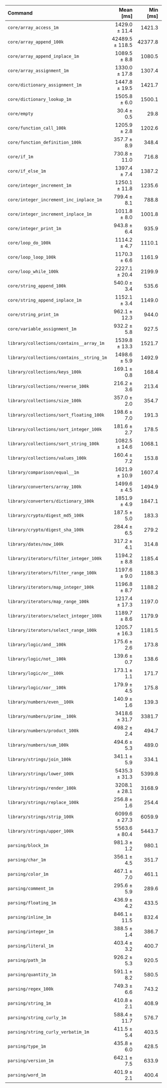 | Command | Mean [ms] | Min [ms] | Max [ms] |
|:---|---:|---:|---:|
| `core/array_access_1m` | 1429.0 ± 11.4 | 1421.3 | 1445.9 | 47.07 ± 0.87 |
| `core/array_append_100k` | 42489.5 ± 118.5 | 42377.8 | 42630.0 | 1399.40 ± 23.71 |
| `core/array_append_inplace_1m` | 1089.5 ± 8.8 | 1080.5 | 1101.3 | 35.88 ± 0.67 |
| `core/array_assignment_1m` | 1330.0 ± 17.8 | 1307.4 | 1350.8 | 43.80 ± 0.94 |
| `core/dictionary_assignment_1m` | 1447.8 ± 19.5 | 1421.7 | 1462.7 | 47.68 ± 1.02 |
| `core/dictionary_lookup_1m` | 1505.8 ± 6.0 | 1500.1 | 1513.1 | 49.59 ± 0.85 |
| `core/empty` | 30.4 ± 0.5 | 29.8 | 30.9 |
| `core/function_call_100k` | 1205.9 ± 2.8 | 1202.6 | 1209.3 | 39.72 ± 0.67 |
| `core/function_definition_100k` | 357.7 ± 8.9 | 348.4 | 369.8 | 11.78 ± 0.35 |
| `core/if_1m` | 730.8 ± 11.0 | 716.8 | 741.3 | 24.07 ± 0.54 |
| `core/if_else_1m` | 1397.4 ± 7.4 | 1387.2 | 1403.0 | 46.02 ± 0.81 |
| `core/integer_increment_1m` | 1250.1 ± 11.8 | 1235.6 | 1262.8 | 41.17 ± 0.79 |
| `core/integer_increment_inc_inplace_1m` | 799.4 ± 8.1 | 788.8 | 808.5 | 26.33 ± 0.51 |
| `core/integer_increment_inplace_1m` | 1011.8 ± 8.0 | 1001.8 | 1021.3 | 33.32 ± 0.62 |
| `core/integer_print_1m` | 943.8 ± 6.4 | 935.9 | 950.5 | 31.08 ± 0.56 |
| `core/loop_do_100k` | 1114.2 ± 4.7 | 1110.1 | 1120.5 | 36.70 ± 0.63 |
| `core/loop_loop_100k` | 1170.3 ± 6.6 | 1161.9 | 1177.6 | 38.54 ± 0.68 |
| `core/loop_while_100k` | 2227.1 ± 20.4 | 2199.9 | 2245.9 | 73.35 ± 1.40 |
| `core/string_append_100k` | 540.0 ± 3.4 | 535.6 | 543.6 | 17.79 ± 0.32 |
| `core/string_append_inplace_1m` | 1152.1 ± 3.4 | 1149.0 | 1156.6 | 37.94 ± 0.64 |
| `core/string_print_1m` | 962.1 ± 12.3 | 944.0 | 970.4 | 31.69 ± 0.67 |
| `core/variable_assignment_1m` | 932.2 ± 5.8 | 927.5 | 940.3 | 30.70 ± 0.55 |
| `library/collections/contains__array_1m` | 1539.8 ± 13.3 | 1521.7 | 1552.1 | 50.71 ± 0.95 |
| `library/collections/contains__string_1m` | 1498.6 ± 5.9 | 1492.9 | 1506.1 | 49.36 ± 0.85 |
| `library/collections/keys_100k` | 169.1 ± 0.8 | 168.4 | 170.1 | 5.57 ± 0.10 |
| `library/collections/reverse_100k` | 216.2 ± 3.6 | 213.4 | 221.4 | 7.12 ± 0.17 |
| `library/collections/size_100k` | 357.0 ± 2.0 | 354.7 | 359.5 | 11.76 ± 0.21 |
| `library/collections/sort_floating_100k` | 198.6 ± 7.0 | 191.3 | 206.9 | 6.54 ± 0.25 |
| `library/collections/sort_integer_100k` | 181.6 ± 2.7 | 178.5 | 184.8 | 5.98 ± 0.13 |
| `library/collections/sort_string_100k` | 1082.5 ± 14.6 | 1068.1 | 1102.2 | 35.65 ± 0.77 |
| `library/collections/values_100k` | 160.4 ± 7.2 | 153.8 | 170.2 | 5.28 ± 0.25 |
| `library/comparison/equal__1m` | 1621.9 ± 10.9 | 1607.4 | 1633.7 | 53.42 ± 0.96 |
| `library/converters/array_100k` | 1499.6 ± 4.5 | 1494.9 | 1504.2 | 49.39 ± 0.84 |
| `library/converters/dictionary_100k` | 1851.9 ± 4.9 | 1847.1 | 1858.4 | 60.99 ± 1.03 |
| `library/crypto/digest_md5_100k` | 187.5 ± 5.0 | 183.3 | 194.4 | 6.17 ± 0.19 |
| `library/crypto/digest_sha_100k` | 284.4 ± 6.5 | 279.2 | 293.8 | 9.37 ± 0.27 |
| `library/dates/now_100k` | 317.2 ± 4.1 | 314.8 | 323.4 | 10.45 ± 0.22 |
| `library/iterators/filter_integer_100k` | 1194.2 ± 8.8 | 1185.4 | 1206.3 | 39.33 ± 0.72 |
| `library/iterators/filter_range_100k` | 1197.6 ± 9.0 | 1188.3 | 1209.4 | 39.44 ± 0.72 |
| `library/iterators/map_integer_100k` | 1196.8 ± 8.7 | 1188.2 | 1206.0 | 39.42 ± 0.72 |
| `library/iterators/map_range_100k` | 1217.4 ± 17.3 | 1197.0 | 1236.3 | 40.09 ± 0.88 |
| `library/iterators/select_integer_100k` | 1189.7 ± 8.6 | 1179.9 | 1198.3 | 39.18 ± 0.71 |
| `library/iterators/select_range_100k` | 1205.7 ± 16.3 | 1181.5 | 1216.5 | 39.71 ± 0.85 |
| `library/logic/and__100k` | 175.6 ± 2.6 | 173.8 | 179.5 | 5.78 ± 0.13 |
| `library/logic/not__100k` | 139.6 ± 0.7 | 138.6 | 140.3 | 4.60 ± 0.08 |
| `library/logic/or__100k` | 173.1 ± 1.1 | 171.7 | 174.3 | 5.70 ± 0.10 |
| `library/logic/xor__100k` | 179.9 ± 4.5 | 175.8 | 186.3 | 5.92 ± 0.18 |
| `library/numbers/even__100k` | 140.9 ± 1.6 | 139.3 | 142.6 | 4.64 ± 0.09 |
| `library/numbers/prime__100k` | 3418.6 ± 31.7 | 3381.7 | 3454.3 | 112.59 ± 2.15 |
| `library/numbers/product_100k` | 498.2 ± 2.4 | 494.7 | 499.8 | 16.41 ± 0.29 |
| `library/numbers/sum_100k` | 494.6 ± 5.3 | 489.0 | 500.9 | 16.29 ± 0.32 |
| `library/strings/join_100k` | 341.1 ± 5.9 | 334.1 | 348.5 | 11.23 ± 0.27 |
| `library/strings/lower_100k` | 5435.3 ± 31.3 | 5399.8 | 5468.8 | 179.01 ± 3.16 |
| `library/strings/render_100k` | 3208.1 ± 28.1 | 3168.9 | 3233.1 | 105.66 ± 1.99 |
| `library/strings/replace_100k` | 256.8 ± 1.6 | 254.4 | 257.8 | 8.46 ± 0.15 |
| `library/strings/strip_100k` | 6099.6 ± 27.3 | 6059.9 | 6120.8 | 200.89 ± 3.48 |
| `library/strings/upper_100k` | 5563.6 ± 80.4 | 5443.7 | 5613.7 | 183.24 ± 4.05 |
| `parsing/block_1m` | 981.3 ± 1.2 | 980.1 | 982.4 | 32.32 ± 0.54 |
| `parsing/char_1m` | 356.1 ± 4.5 | 351.7 | 361.9 | 11.73 ± 0.25 |
| `parsing/color_1m` | 467.1 ± 7.0 | 461.1 | 477.1 | 15.38 ± 0.35 |
| `parsing/comment_1m` | 295.6 ± 5.9 | 289.6 | 303.4 | 9.74 ± 0.25 |
| `parsing/floating_1m` | 436.9 ± 4.2 | 433.5 | 442.5 | 14.39 ± 0.28 |
| `parsing/inline_1m` | 846.1 ± 11.5 | 832.4 | 857.9 | 27.87 ± 0.60 |
| `parsing/integer_1m` | 388.5 ± 1.4 | 386.7 | 390.2 | 12.80 ± 0.22 |
| `parsing/literal_1m` | 403.4 ± 3.2 | 400.7 | 407.7 | 13.29 ± 0.25 |
| `parsing/path_1m` | 926.2 ± 5.3 | 920.5 | 933.1 | 30.51 ± 0.54 |
| `parsing/quantity_1m` | 591.1 ± 8.2 | 580.5 | 600.3 | 19.47 ± 0.42 |
| `parsing/regex_100k` | 749.3 ± 6.6 | 743.2 | 758.6 | 24.68 ± 0.47 |
| `parsing/string_1m` | 410.8 ± 2.1 | 408.9 | 413.3 | 13.53 ± 0.24 |
| `parsing/string_curly_1m` | 588.4 ± 11.7 | 576.7 | 604.5 | 19.38 ± 0.50 |
| `parsing/string_curly_verbatim_1m` | 411.5 ± 5.4 | 403.5 | 414.8 | 13.55 ± 0.29 |
| `parsing/type_1m` | 435.8 ± 6.0 | 428.5 | 443.1 | 14.35 ± 0.31 |
| `parsing/version_1m` | 642.1 ± 7.5 | 633.9 | 648.6 | 21.15 ± 0.43 |
| `parsing/word_1m` | 401.9 ± 2.1 | 400.4 | 405.1 | 13.24 ± 0.23 |
